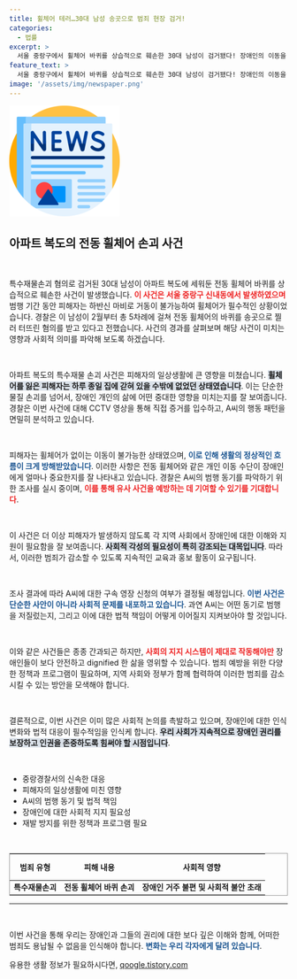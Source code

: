 ```yaml
---
title: 휠체어 테러…30대 남성 송곳으로 범죄 현장 검거!
categories:
  - 법률
excerpt: >
  서울 중랑구에서 휠체어 바퀴를 상습적으로 훼손한 30대 남성이 검거됐다! 장애인의 이동을 방해한 범행에 경찰이 숨겨진 동기를 파헤친다. 클릭해 사건의 전말을 알아보세요!
feature_text: >
  서울 중랑구에서 휠체어 바퀴를 상습적으로 훼손한 30대 남성이 검거됐다! 장애인의 이동을 방해한 범행에 경찰이 숨겨진 동기를 파헤친다. 클릭해 사건의 전말을 알아보세요!
image: '/assets/img/newspaper.png'
---
```


<p><img src="/assets/img/newspaper.png" alt="kimp 속보" /></p>

<h2 data-ke-size="size26">아파트 복도의 전동 휠체어 손괴 사건</h2>

<p data-ke-size="size16">&nbsp;</p>

<p>특수재물손괴 혐의로 검거된 30대 남성이 아파트 복도에 세워둔 전동 휠체어 바퀴를 상습적으로 훼손한 사건이 발생했습니다. <b><span style="color: #ee2323;">이 사건은 서울 중랑구 신내동에서 발생하였으며</span></b> 범행 기간 동안 피해자는 하반신 마비로 거동이 불가능하여 휠체어가 필수적인 상황이었습니다. 경찰은 이 남성이 2월부터 총 5차례에 걸쳐 전동 휠체어의 바퀴를 송곳으로 찔러 터뜨린 혐의를 받고 있다고 전했습니다. 사건의 경과를 살펴보며 해당 사건이 미치는 영향과 사회적 의미를 파악해 보도록 하겠습니다.</p>

<p data-ke-size="size16">&nbsp;</p>

<p>아파트 복도의 특수재물 손괴 사건은 피해자의 일상생활에 큰 영향을 미쳤습니다. <b><span style="background-color: #21538527;">휠체어를 잃은 피해자는 하루 종일 집에 갇혀 있을 수밖에 없었던 상태였습니다</span></b>. 이는 단순한 물질 손괴를 넘어서, 장애인 개인의 삶에 어떤 중대한 영향을 미치는지를 잘 보여줍니다. 경찰은 이번 사건에 대해 CCTV 영상을 통해 직접 증거를 입수하고, A씨의 행동 패턴을 면밀히 분석하고 있습니다. </p>

<p data-ke-size="size16">&nbsp;</p>

<p>피해자는 휠체어가 없이는 이동이 불가능한 상태였으며, <b><span style="color: #1a5490;">이로 인해 생활의 정상적인 흐름이 크게 방해받았습니다</span></b>. 이러한 사항은 전동 휠체어와 같은 개인 이동 수단이 장애인에게 얼마나 중요한지를 잘 나타내고 있습니다. 경찰은 A씨의 범행 동기를 파악하기 위한 조사를 실시 중이며, <b><span style="color: #ee2323;">이를 통해 유사 사건을 예방하는 데 기여할 수 있기를 기대합니다</span></b>.</p>

<p data-ke-size="size16">&nbsp;</p>

<p>이 사건은 더 이상 피해자가 발생하지 않도록 각 지역 사회에서 장애인에 대한 이해와 지원이 필요함을 잘 보여줍니다. <b><span style="background-color: #21538527;">사회적 각성의 필요성이 특히 강조되는 대목입니다</span></b>. 따라서, 이러한 범죄가 감소할 수 있도록 지속적인 교육과 홍보 활동이 요구됩니다.</p>

<p data-ke-size="size16">&nbsp;</p>

<p>조사 결과에 따라 A씨에 대한 구속 영장 신청의 여부가 결정될 예정입니다. <b><span style="color: #1a5490;">이번 사건은 단순한 사안이 아니라 사회적 문제를 내포하고 있습니다</span></b>. 과연 A씨는 어떤 동기로 범행을 저질렀는지, 그리고 이에 대한 법적 책임이 어떻게 이어질지 지켜보아야 할 것입니다. </p>

<p data-ke-size="size16">&nbsp;</p>

<p>이와 같은 사건들은 종종 간과되곤 하지만, <b><span style="color: #ee2323;">사회의 지지 시스템이 제대로 작동해야만</span></b> 장애인들이 보다 안전하고 dignified 한 삶을 영위할 수 있습니다. 범죄 예방을 위한 다양한 정책과 프로그램이 필요하며, 지역 사회와 정부가 함께 협력하여 이러한 범죄를 감소시킬 수 있는 방안을 모색해야 합니다. </p>

<p data-ke-size="size16">&nbsp;</p>

<p>결론적으로, 이번 사건은 이미 많은 사회적 논의를 촉발하고 있으며, 장애인에 대한 인식 변화와 법적 대응이 필수적임을 인식케 합니다. <b><span style="background-color: #21538527;">우리 사회가 지속적으로 장애인 권리를 보장하고 인권을 존중하도록 힘써야 할 시점입니다</span></b>. </p>

<p data-ke-size="size16">&nbsp;</p>

<ul>
    <li>중랑경찰서의 신속한 대응</li>
    <li>피해자의 일상생활에 미친 영향</li>
    <li>A씨의 범행 동기 및 법적 책임</li>
    <li>장애인에 대한 사회적 지지 필요성</li>
    <li>재발 방지를 위한 정책과 프로그램 필요</li>
</ul>

<p data-ke-size="size16">&nbsp;</p>

<table style="width: 100%; border: 1px solid #999;">
    <thead>
        <tr>
            <th style="text-align: center; height: 40px;">범죄 유형</th>
            <th style="text-align: center; height: 40px;">피해 내용</th>
            <th style="text-align: center; height: 40px;">사회적 영향</th>
        </tr>
    </thead>
    <tbody>
        <tr>
            <td style="text-align: center; height: 17px;"><b>특수재물손괴</b></td>
            <td style="text-align: center; height: 17px;"><b>전동 휠체어 바퀴 손괴</b></td>
            <td style="text-align: center; height: 17px;"><b>장애인 거주 불편 및 사회적 불안 초래</b></td>
        </tr>
    </tbody>
</table>

<hr/> 

<p data-ke-size="size16">&nbsp;</p> 

<p>이번 사건을 통해 우리는 장애인과 그들의 권리에 대한 보다 깊은 이해와 함께, 어떠한 범죄도 용납될 수 없음을 인식해야 합니다. <b><span style="color: #1a5490;">변화는 우리 각자에게 달려 있습니다</span></b>.</p>
유용한 생활 정보가 필요하시다면, <a href="https://qoogle.tistory.com" rel="dofollow">qoogle.tistory.com</a>


